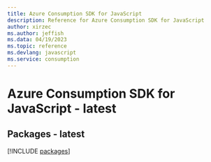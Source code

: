 ```yaml
---
title: Azure Consumption SDK for JavaScript
description: Reference for Azure Consumption SDK for JavaScript
author: xirzec
ms.author: jeffish
ms.data: 04/19/2023
ms.topic: reference
ms.devlang: javascript
ms.service: consumption
---
```

# Azure Consumption SDK for JavaScript - latest
## Packages - latest
[!INCLUDE [packages](consumption-index.md)]